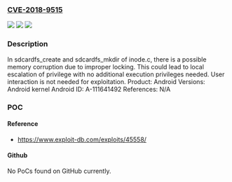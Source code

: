 ### [CVE-2018-9515](https://cve.mitre.org/cgi-bin/cvename.cgi?name=CVE-2018-9515)
![](https://img.shields.io/static/v1?label=Product&message=Android&color=blue)
![](https://img.shields.io/static/v1?label=Version&message=n%2Fa&color=blue)
![](https://img.shields.io/static/v1?label=Vulnerability&message=Elevation%20of%20privilege&color=brighgreen)

### Description

In sdcardfs_create and sdcardfs_mkdir of inode.c, there is a possible memory corruption due to improper locking. This could lead to local escalation of privilege with no additional execution privileges needed. User interaction is not needed for exploitation. Product: Android Versions: Android kernel Android ID: A-111641492 References: N/A

### POC

#### Reference
- https://www.exploit-db.com/exploits/45558/

#### Github
No PoCs found on GitHub currently.

